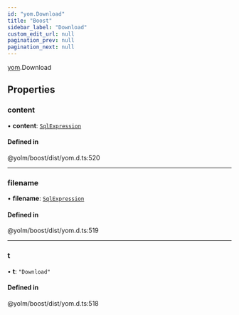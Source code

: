 ```yaml
---
id: "yom.Download"
title: "Boost"
sidebar_label: "Download"
custom_edit_url: null
pagination_prev: null
pagination_next: null
---
```


[yom](../namespaces/yom.md).Download

## Properties

### content

• **content**: [`SqlExpression`](../namespaces/yom.md#sqlexpression)

#### Defined in

@yolm/boost/dist/yom.d.ts:520

___

### filename

• **filename**: [`SqlExpression`](../namespaces/yom.md#sqlexpression)

#### Defined in

@yolm/boost/dist/yom.d.ts:519

___

### t

• **t**: ``"Download"``

#### Defined in

@yolm/boost/dist/yom.d.ts:518
